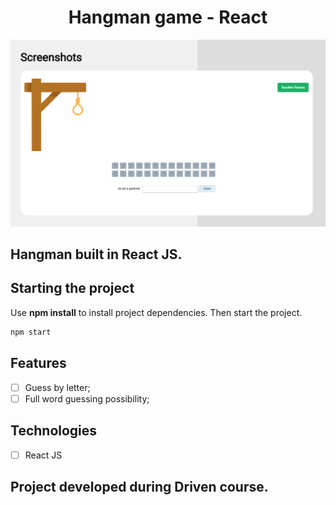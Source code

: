 <h1 align="center">
  Hangman game - React 
</h1>


![cover](.github/screenshot.png?style=flat)


## Hangman built in React JS.

## Starting the project
Use **npm install** to install project dependencies.
Then start the project.

```cl
npm start
```

## Features

-   [ ] Guess by letter;
-   [ ] Full word guessing possibility;

## Technologies

-   [ ] React JS

## Project developed during Driven course.
<br />
